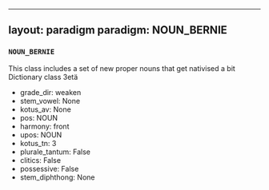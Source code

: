 
---
layout: paradigm
paradigm: NOUN_BERNIE
---
### ` NOUN_BERNIE `

This class includes a set of new proper nouns that get nativised a bit Dictionary class 3etä
* grade_dir: weaken
* stem_vowel: None
* kotus_av: None
* pos: NOUN
* harmony: front
* upos: NOUN
* kotus_tn: 3
* plurale_tantum: False
* clitics: False
* possessive: False
* stem_diphthong: None
